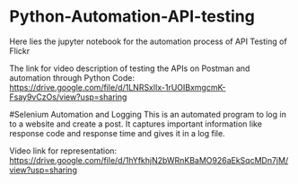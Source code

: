 # Python-Automation-API-testing
Here lies the jupyter notebook for the automation process of API Testing of Flickr

The link for video description of testing the APIs on Postman and automation through Python Code:
https://drive.google.com/file/d/1LNRSxlIx-1rUOIBxmgcmK-Fsay9vCzOs/view?usp=sharing


#Selenium Automation and Logging
This is an automated program to log in to a website and create a post. 
It captures important information like response code and response time and gives it in a log file. 

Video link for representation: 
https://drive.google.com/file/d/1hYfkhjN2bWRnKBaMO926aEkSqcMDn7jM/view?usp=sharing
